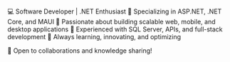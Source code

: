 💻 Software Developer | .NET Enthusiast
🔹 Specializing in ASP.NET, .NET Core, and MAUI
🔹 Passionate about building scalable web, mobile, and desktop applications
🔹 Experienced with SQL Server, APIs, and full-stack development
🔹 Always learning, innovating, and optimizing

🌱 Open to collaborations and knowledge sharing!
